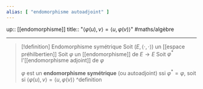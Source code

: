 ```yaml
---
alias: [ "endomorphisme autoadjoint" ]
---
```

up:: [[endomorphisme]]
title:: "$\langle \varphi(u), v \rangle = \langle u, \varphi(v) \rangle$"
#maths/algèbre 

---

> [!definition] Endomorphisme symétrique
> Soit $(E, \langle \cdot,\cdot \rangle)$ un [[espace préhilbertien]]
> Soit $\varphi$ un [[endomorphisme]] de $E \to E$
> Soit $\varphi^{*}$ l'[[endomorphisme adjoint]] de $\varphi$
> 
> $\varphi$ est un **endomorphisme symétrique** (ou autoadjoint) ssi $\varphi^{*} = \varphi$, soit si $\langle \varphi(u), v \rangle = \langle u, \varphi(v) \rangle$
^definition
